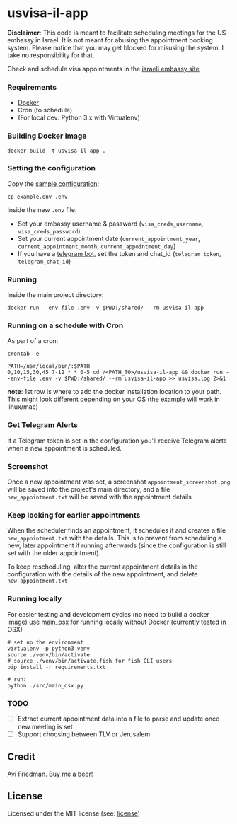 usvisa-il-app
=============

**Disclaimer**: This code is meant to facilitate scheduling meetings for the US embassy in Israel. It is not meant for abusing the appointment booking system. Please notice that you may get blocked for misusing the system. I take no responsibility for that.

Check and schedule visa appointments in the [israeli embassy site][israel embassy site]

### Requirements

* [Docker][get docker]
* Cron (to schedule)
* (For local dev: Python 3.x with Virtualenv)

### Building Docker Image

```shell
docker build -t usvisa-il-app .
```

### Setting the configuration

Copy the [sample configuration](conf/config.example.yaml):

```shell
cp example.env .env
```

Inside the new `.env` file:

* Set your embassy username & password (`visa_creds_username`, `visa_creds_password`)
* Set your current appointment date (`current_appointment_year`, `current_appointment_month`, `current_appointment_day`)
* If you have a [telegram bot](#get-telegram-alerts), set the token and chat_id (`telegram_token`, `telegram_chat_id`)

### Running

Inside the main project directory:

```shell
docker run --env-file .env -v $PWD:/shared/ --rm usvisa-il-app
```

### Running on a schedule with Cron

As part of a cron:

```shell
crontab -e
```

```shell
PATH=/usr/local/bin/:$PATH
0,10,15,30,45 7-12 * * 0-5 cd /<PATH_TO>/usvisa-il-app && docker run --env-file .env -v $PWD:/shared/ --rm usvisa-il-app >> usvisa.log 2>&1
```

**note**: 1st row is where to add the docker installation location to your path. This might look different depending on your OS (the example will work in linux/mac)

### Get Telegram Alerts

If a Telegram token is set in the configuration you'll receive Telegram alerts when a new appointment is scheduled.

### Screenshot

Once a new appointment was set, a screenshot `appointment_screenshot.png` will be saved into the project's main directory, and a file `new_appointment.txt` will be saved with the appointment details

### Keep looking for earlier appointments

When the scheduler finds an appointment, it schedules it and creates a file `new_appointment.txt` with the details. This is to prevent from scheduling a new, later appointment if running afterwards (since the configuration is still set with the older appointment).

To keep rescheduling, alter the current appointment details in the configuration with the details of the new appointment, and delete `new_appointment.txt`

### Running locally

For easier testing and development cycles (no need to build a docker image) use [main_osx](/src/main_osx.py) for running locally without Docker (currently tested in OSX)

```shell
# set up the environment
virtualenv -p python3 venv
source ./venv/bin/activate
# source ./venv/bin/activate.fish for fish CLI users
pip install -r requirements.txt

# run:
python ./src/main_osx.py
```

### TODO

- [ ] Extract current appointment data into a file to parse and update once new meeting is set
- [ ] Support choosing between TLV or Jerusalem

## Credit

Avi Friedman. Buy me a [beer][buy me coffee]!

## License

Licensed under the MIT license (see: [license](LICENSE))

[israel embassy site]: https://ais.usvisa-info.com/he-il
[get docker]: https://docs.docker.com/get-docker/
[buy me coffee]: https://www.buymeacoffee.com/avifr